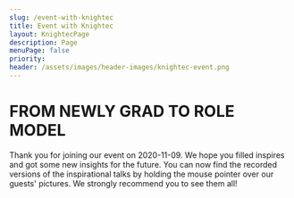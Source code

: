 ```yaml
---
slug: /event-with-knightec
title: Event with Knightec
layout: KnightecPage
description: Page
menuPage: false
priority:
header: /assets/images/header-images/knightec-event.png
---
```


# FROM NEWLY GRAD TO ROLE MODEL

Thank you for joining our event on 2020-11-09. We hope you filled inspires and got some new insights for the future.
You can now find the recorded versions of the inspirational talks by holding the mouse pointer over our guests' pictures. We strongly recommend you to see them all!
